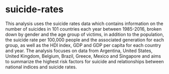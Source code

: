 # suicide-rates

This analysis uses the suicide rates data which contains information on the number
of suicides in 101 countries each year between 1985-2016, broken down by gender and the age group of victims,
in addition to the population, the suicide rate per 100,000 people and the associated generation for each group,
as well as the HDI index, GDP and GDP per capita for each country and year. The analysis focuses on data from Argentina,
United States, United Kingdom, Belgium, Brazil, Greece, Mexico and Singapore and aims to summarize the highest
risk factors for suicide and relationships between national indices and suicide rates.
